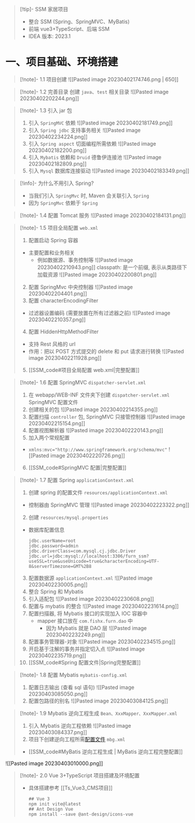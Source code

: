 >[!tip]- SSM 家居项目
> - 整合 SSM (Spring、SpringMVC、MyBatis)
> - 前端 vue3+TypeScript、后端 SSM 
> - IDEA 版本: 2023.1

# 一、项目基础、环境搭建
>[!note]- 1.1 项目创建
![[Pasted image 20230402174746.png | 650]]

>[!note]- 1.2 完善目录
创建 `java`、`test` 相关目录
![[Pasted image 20230402202244.png]]

>[!note]- 1.3 引入 jar 包
> 1. 引入 `SpringMVC` 依赖
> 	![[Pasted image 20230402181749.png]]
> 2. 引入 `Spring jdbc` 支持事务相关
> 	![[Pasted image 20230402234224.png]]
> 3. 引入 `Spring aspect` 切面编程所需依赖
> 	![[Pasted image 20230402182200.png]]
> 4. 引入 `Mybatis` 依赖和 `Druid` 德鲁伊连接池
> 	![[Pasted image 20230402182809.png]]
> 5. 引入 `Mysql` 数据库连接驱动
> 	![[Pasted image 20230402183349.png]]

>[!info]- 为什么不用引入 Spring?
> - 当我们引入 `SpringMvc` 时, Maven 会关联引入 `Spring` 
> - 因为 `SpringMvc` 依赖于 `Spring` 

>[!note]- 1.4 配置 Tomcat 服务
> ![[Pasted image 20230402184131.png]]

>[!note]- 1.5 项目全局配置 `web.xml` 
> 1. 配置启动 Spring 容器
> 	- 主要配置和业务相关
> 		- 例如数据源、事务控制等
> 		![[Pasted image 20230402210943.png]]
> 		classpath: 是一个前缀, 表示从类路径下加载资源
> 		![[Pasted image 20230402200801.png]]
> 2. 配置 SpringMvc 中央控制器
> 	![[Pasted image 20230402204401.png]]
> 3. 配置 characterEncodingFilter 
> 	- 过滤器设置编码 (需要放置在所有过滤器之前)
> 	![[Pasted image 20230402210357.png]]
> 4. 配置 HiddenHttpMethodFilter
> 	- 支持 Rest 风格的 url 
> 	- 作用：把以 POST 方式提交的 delete 和 put 请求进行转换 
> 	![[Pasted image 20230402211928.png]]
> 5. [[SSM_code#项目全局配置 web.xml|完整配置]] 

>[!note]- 1.6 配置 SpringMVC `dispatcher-servlet.xml` 
> 1. 在 webapp/WEB-INF 文件夹下创建 `dispatcher-servlet.xml` SpringMVC 配置文件
> 2. 创建相关的包
> 	![[Pasted image 20230402214355.png]]
> 3. 配置扫描 `controller` 包, SpringMVC 只接管控制器
> 	![[Pasted image 20230402215154.png]]
> 4. 配置视图解析器
> 	![[Pasted image 20230402220143.png]]
> 5. 加入两个常规配置
> 	- `xmlns:mvc="http://www.springframework.org/schema/mvc"`
> 	![[Pasted image 20230402220726.png]]
> 6. [[SSM_code#SpringMVC 配置|完整配置]]

> [!note]- 1.7 配置 Spring `applicationContext.xml`
> 1. 创建 spring 的配置文件 `resources/applicationContext.xml`
> 	- 控制器由 SpringMVC 管理
> 	![[Pasted image 20230402223322.png]]
> 2. 创建 `resources/mysql.properties`
> 	- 数据库配置信息
> 		 ```properties
> 		 jdbc.userName=root
> 		 jdbc.password=admin
> 		 jdbc.driverClass=com.mysql.cj.jdbc.Driver
> 		 jdbc.url=jdbc:mysql://localhost:3306/furn_ssm?useSSL=true&useUnicode=true&characterEncoding=UTF-8&serverTimezone=GMT%2B8
> 		 ```
> 3. 配置数据源 `applicationContext.xml` 
> 	![[Pasted image 20230402230005.png]]
> 4. 整合 Spring 和 Mybatis 
> 	1. 引入适配包
> 		![[Pasted image 20230402230608.png]]
> 	2. 配置与 mybatis 的整合
> 		![[Pasted image 20230402231614.png]]
> 	3. 配置扫描器, 将 Mybatis 接口的实现加入 IOC 容器中
> 		- mapper 接口放在 `com.fishx.furn.dao` 中
> 			- 因为 Mybatis 就是 DAO 层
> 			![[Pasted image 20230402232249.png]]
> 5. 配置事务管理器-对象
> 	![[Pasted image 20230402234515.png]]
> 6. 开启基于注解的事务并指定切入点
>	![[Pasted image 20230402235719.png]]
> 7. [[SSM_code#Spring 配置文件|Spring完整配置]]


>[!note]- 1.8 配置 Mybatis `mybatis-config.xml`
> 1. 配置日志输出 (查看 sql 语句)
> 	![[Pasted image 20230403085050.png]]
> 2. 配置包路径的别名
> 	![[Pasted image 20230403084125.png]]


>[!note]- 1.9 Mybatis 逆向工程生成 `Bean、XxxMapper、XxxMapper.xml` 
> 1. 引入 Mybatis 逆向工程依赖
> 	![[Pasted image 20230403084337.png]]
> 2. 项目下创建逆向工程所需[配置文件](https://mybatis.org/generator/configreference/xmlconfig.html) `mbg.xml`
> 	- [[SSM_code#MyBatis 逆向工程生成 | MyBatis 逆向工程完整配置]]


![[Pasted image 20230403010000.png]]

>[!note]- 2.0 Vue 3+TypeScript 项目搭建及环境配置
> - 具体搭建参考 [[Ts_Vue3_CMS项目]]
>	```shell
> 	## Vue 3
> 	npm init vite@latest
> 	## Ant Design Vue
> 	npm install --save @ant-design/icons-vue
>	```